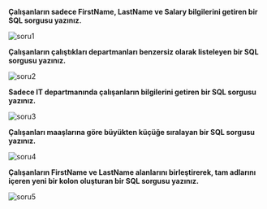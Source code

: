 **Çalışanların sadece FirstName, LastName ve Salary bilgilerini getiren bir SQL sorgusu yazınız.** 

![soru1](https://github.com/user-attachments/assets/da1acf94-87f6-4975-9118-3b5d70ba84a9)

**Çalışanların çalıştıkları departmanları benzersiz olarak listeleyen bir SQL sorgusu yazınız.**

![soru2](https://github.com/user-attachments/assets/43b76bc7-175c-4822-bcc2-b9ca4569af9d)

**Sadece IT departmanında çalışanların bilgilerini getiren bir SQL sorgusu yazınız.** 

![soru3](https://github.com/user-attachments/assets/e5b2fdfd-0009-4126-86b3-29ca98082eb6)

**Çalışanları maaşlarına göre büyükten küçüğe sıralayan bir SQL sorgusu yazınız.** 

![soru4](https://github.com/user-attachments/assets/5c167031-90a4-4013-a783-bab5db417d0d)

**Çalışanların FirstName ve LastName alanlarını birleştirerek, tam adlarını içeren yeni bir kolon oluşturan bir SQL sorgusu yazınız.** 

![soru5](https://github.com/user-attachments/assets/f738ca1d-5ed9-4e20-9f1f-decde5948883)

